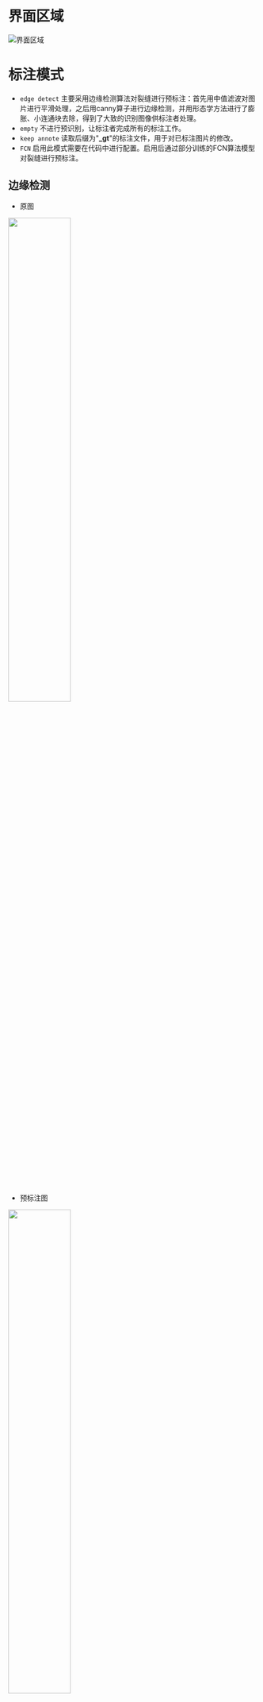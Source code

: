 

# 界面区域

![界面区域](https://img-blog.csdnimg.cn/20190418144205691.png?x-oss-process=image/watermark,type_ZmFuZ3poZW5naGVpdGk,shadow_10,text_aHR0cHM6Ly9ibG9nLmNzZG4ubmV0L1RRQ0FJNjY2,size_16,color_FFFFFF,t_70)
# 标注模式



- `edge detect`
主要采用边缘检测算法对裂缝进行预标注：首先用中值滤波对图片进行平滑处理，之后用canny算子进行边缘检测，并用形态学方法进行了膨胀、小连通块去除，得到了大致的识别图像供标注者处理。
- `empty`
不进行预识别，让标注者完成所有的标注工作。
- `keep annote`
读取后缀为"**_gt**"的标注文件，用于对已标注图片的修改。
- `FCN`
启用此模式需要在代码中进行配置。启用后通过部分训练的FCN算法模型对裂缝进行预标注。

## 边缘检测
- 原图


<img src="https://img-blog.csdnimg.cn/20190418145253875.png?x-oss-process=image/watermark,type_ZmFuZ3poZW5naGVpdGk,shadow_10,text_aHR0cHM6Ly9ibG9nLmNzZG4ubmV0L1RRQ0FJNjY2,size_16,color_FFFFFF" width="50%"  />



- 预标注图


<img src="https://img-blog.csdnimg.cn/20190418145320441.png?x-oss-process=image/watermark,type_ZmFuZ3poZW5naGVpdGk,shadow_10,text_aHR0cHM6Ly9ibG9nLmNzZG4ubmV0L1RRQ0FJNjY2,size_16,color_FFFFFF" width="50%"  />
